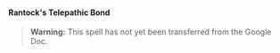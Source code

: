 #### Rantock's Telepathic Bond
<!-- previously "Telepathic Bond" -->
<!-- markdownlint-disable-next-line no-emphasis-as-heading -->

> **Warning:**
> This spell has not yet been transferred from the Google Doc.
